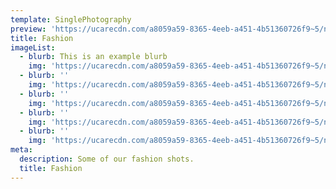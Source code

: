 ```yaml
---
template: SinglePhotography
preview: 'https://ucarecdn.com/a8059a59-8365-4eeb-a451-4b51360726f9~5/nth/0/'
title: Fashion
imageList:
  - blurb: This is an example blurb
    img: 'https://ucarecdn.com/a8059a59-8365-4eeb-a451-4b51360726f9~5/nth/0/'
  - blurb: ''
    img: 'https://ucarecdn.com/a8059a59-8365-4eeb-a451-4b51360726f9~5/nth/1/'
  - blurb: ''
    img: 'https://ucarecdn.com/a8059a59-8365-4eeb-a451-4b51360726f9~5/nth/2/'
  - blurb: ''
    img: 'https://ucarecdn.com/a8059a59-8365-4eeb-a451-4b51360726f9~5/nth/3/'
  - blurb: ''
    img: 'https://ucarecdn.com/a8059a59-8365-4eeb-a451-4b51360726f9~5/nth/4/'
meta:
  description: Some of our fashion shots.
  title: Fashion
---
```

